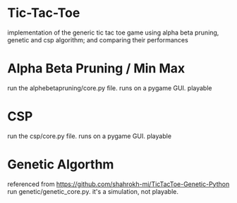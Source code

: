 # Tic-Tac-Toe
implementation of the generic tic tac toe game using alpha beta pruning, genetic and csp algorithm; and comparing their performances
# Alpha Beta Pruning / Min Max 
run the alphebetapruning/core.py file. runs on a pygame GUI. playable
# CSP
run the csp/core.py file. runs on a pygame GUI. playable
# Genetic Algorthm
referenced from https://github.com/shahrokh-mi/TicTacToe-Genetic-Python
run genetic/genetic_core.py. it's a simulation, not playable.
